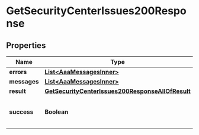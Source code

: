 

# GetSecurityCenterIssues200Response


## Properties

| Name | Type | Description | Notes |
|------------ | ------------- | ------------- | -------------|
|**errors** | [**List&lt;AaaMessagesInner&gt;**](AaaMessagesInner.md) |  |  |
|**messages** | [**List&lt;AaaMessagesInner&gt;**](AaaMessagesInner.md) |  |  |
|**result** | [**GetSecurityCenterIssues200ResponseAllOfResult**](GetSecurityCenterIssues200ResponseAllOfResult.md) |  |  |
|**success** | **Boolean** | Whether the API call was successful |  |



